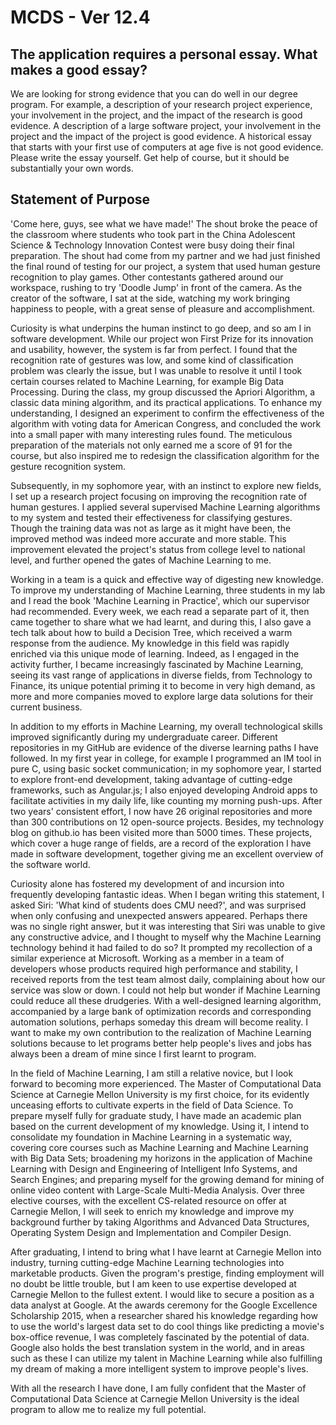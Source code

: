 # MCDS - Ver 12.4

## The application requires a personal essay. What makes a good essay?

We are looking for strong evidence that you can do well in our degree program. For example, a description of your research project experience, your involvement in the project, and the impact of the research is good evidence. A description of a large software project, your involvement in the project and the impact of the project is good evidence. A historical essay that starts with your first use of computers at age five is not good evidence. Please write the essay yourself. Get help of course, but it should be substantially your own words.

## Statement of Purpose

'Come here, guys, see what we have made!' The shout broke the peace of the classroom where students who took part in the China Adolescent Science & Technology Innovation Contest were busy doing their final preparation. The shout had come from my partner and we had just finished the final round of testing for our project, a system that used human gesture recognition to play games. Other contestants gathered around our workspace, rushing to try 'Doodle Jump' in front of the camera. As the creator of the software, I sat at the side, watching my work bringing happiness to people, with a great sense of pleasure and accomplishment.

Curiosity is what underpins the human instinct to go deep, and so am I in software development. While our project won First Prize for its innovation and usability, however, the system is far from perfect. I found that the recognition rate of gestures was low, and some kind of classification problem was clearly the issue, but I was unable to resolve it until I took certain courses related to Machine Learning, for example Big Data Processing. During the class, my group discussed the Apriori Algorithm, a classic data mining algorithm, and its practical applications. To enhance my understanding, I designed an experiment to confirm the effectiveness of the algorithm with voting data for American Congress, and concluded the work into a small paper with many interesting rules found. The meticulous preparation of the materials not only earned me a score of 91 for the course, but also inspired me to redesign the classification algorithm for the gesture recognition system.

Subsequently, in my sophomore year, with an instinct to explore new fields, I set up a research project focusing on improving the recognition rate of human gestures. I applied several supervised Machine Learning algorithms to my system and tested their effectiveness for classifying gestures. Though the training data was not as large as it might have been, the improved method was indeed more accurate and more stable. This improvement elevated the project's status from college level to national level, and further opened the gates of Machine Learning to me.

Working in a team is a quick and effective way of digesting new knowledge. To improve my understanding of Machine Learning, three students in my lab and I read the book 'Machine Learning in Practice', which our supervisor had recommended. Every week, we each read a separate part of it, then came together to share what we had learnt, and during this, I also gave a tech talk about how to build a Decision Tree, which received a warm response from the audience. My knowledge in this field was rapidly enriched via this unique mode of learning. Indeed, as I engaged in the activity further, I became increasingly fascinated by Machine Learning, seeing its vast range of applications in diverse fields, from Technology to Finance, its unique potential priming it to become in very high demand, as more and more companies moved to explore large data solutions for their current business.

In addition to my efforts in Machine Learning, my overall technological skills improved significantly during my undergraduate career. Different repositories in my GitHub are evidence of the diverse learning paths I have followed. In my first year in college, for example I programmed an IM tool in pure C, using basic socket communication; in my sophomore year, I started to explore front-end development, taking advantage of cutting-edge frameworks, such as Angular.js; I also enjoyed developing Android apps to facilitate activities in my daily life, like counting my morning push-ups. After two years' consistent effort, I now have 26 original repositories and more than 300 contributions on 12 open-source projects. Besides, my technology blog on github.io has been visited more than 5000 times. These projects, which cover a huge range of fields, are a record of the exploration I have made in software development, together giving me an excellent overview of the software world.

Curiosity alone has fostered my development of and incursion into frequently developing fantastic ideas. When I began writing this statement, I asked Siri: 'What kind of students does CMU need?', and was surprised when only confusing and unexpected answers appeared. Perhaps there was no single right answer, but it was interesting that Siri was unable to give any constructive advice, and I thought to myself why the Machine Learning technology behind it had failed to do so? It prompted my recollection of a similar experience at Microsoft. Working as a member in a team of developers whose products required high performance and stability, I received reports from the test team almost daily, complaining about how our service was slow or down. I could not help but wonder if Machine Learning could reduce all these drudgeries. With a well-designed learning algorithm, accompanied by a large bank of optimization records and corresponding automation solutions, perhaps someday this dream will become reality. I want to make my own contribution to the realization of Machine Learning solutions because to let programs better help people's lives and jobs has always been a dream of mine since I first learnt to program.

In the field of Machine Learning, I am still a relative novice, but I look forward to becoming more experienced. The Master of Computational Data Science at Carnegie Mellon University is my first choice, for its evidently unceasing efforts to cultivate experts in the field of Data Science. To prepare myself fully for graduate study, I have made an academic plan based on the current development of my knowledge. Using it, I intend to consolidate my foundation in Machine Learning in a systematic way, covering core courses such as Machine Learning and Machine Learning with Big Data Sets; broadening my horizons in the application of Machine Learning with Design and Engineering of Intelligent Info Systems, and Search Engines; and preparing myself for the growing demand for mining of online video content with Large-Scale Multi-Media Analysis. Over three elective courses, with the excellent CS-related resource on offer at Carnegie Mellon, I will seek to enrich my knowledge and improve my background further by taking Algorithms and Advanced Data Structures, Operating System Design and Implementation and Compiler Design.

After graduating, I intend to bring what I have learnt at Carnegie Mellon into industry, turning cutting-edge Machine Learning technologies into marketable products. Given the program's prestige, finding employment will no doubt be little trouble, but I am keen to use expertise developed at Carnegie Mellon to the fullest extent. I would like to secure a position as a data analyst at Google. At the awards ceremony for the Google Excellence Scholarship 2015, when a researcher shared his knowledge regarding how to use the world's largest data set to do cool things like predicting a movie's box-office revenue, I was completely fascinated by the potential of data. Google also holds the best translation system in the world, and in areas such as these I can utilize my talent in Machine Learning while also fulfilling my dream of making a more intelligent system to improve people's lives.

With all the research I have done, I am fully confident that the Master of Computational Data Science at Carnegie Mellon University is the ideal program to allow me to realize my full potential.

